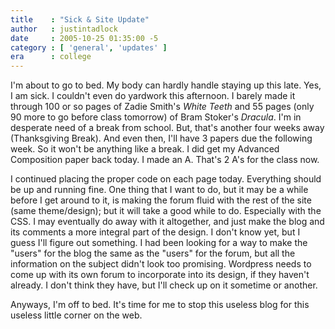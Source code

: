 ```yaml
---
title    : "Sick & Site Update"
author   : justintadlock
date     : 2005-10-25 01:35:00 -5
category : [ 'general', 'updates' ]
era      : college
---
```


I'm about to go to bed.  My body can hardly handle staying up this late.  Yes, I am sick.  I couldn't even do yardwork this afternoon.  I barely made it through 100 or so pages of Zadie Smith's <i> White Teeth</i> and 55 pages (only 90 more to go before class tomorrow) of Bram Stoker's <i> Dracula</i>.  I'm in desperate need of a break from school.  But, that's another four weeks away (Thanksgiving Break).  And even then, I'll have 3 papers due the following week.  So it won't be anything like a break.  I did get my Advanced Composition paper back today.  I made an A.  That's 2 A's for the class now.

I continued placing the proper code on each page today.  Everything should be up and running fine.  One thing that I want to do, but it may be a while before I get around to it, is making the forum fluid with the rest of the site (same theme/design); but it will take a good while to do.  Especially with the CSS.  I may eventually do away with it altogether, and just make the blog and its comments a more integral part of the design.  I don't know yet, but I guess I'll figure out something.  I had been looking for a way to make the "users" for the blog the same as the "users" for the forum, but all the information on the subject didn't look too promising.  Wordpress needs to come up with its own forum to incorporate into its design, if they haven't already.  I don't think they have, but I'll check up on it sometime or another.

Anyways, I'm off to bed.  It's time for me to stop this useless blog for this useless little corner on the web.
